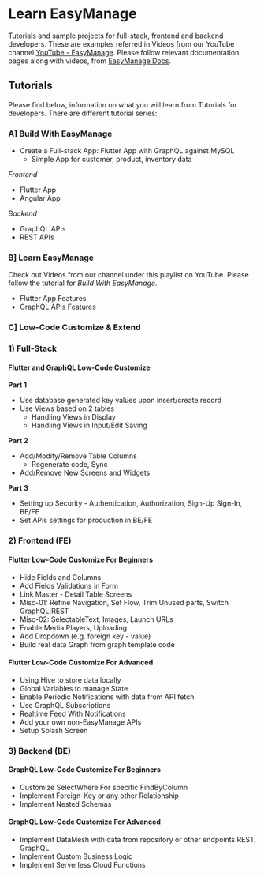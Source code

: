 # Learn EasyManage

Tutorials and sample projects for full-stack, frontend and backend developers. These are examples referred in Videos from our YouTube channel [YouTube - EasyManage](https://www.youtube.com/@TeamEasyManage). Please follow relevant documentation pages along with videos, from [EasyManage Docs](https://easymanage.com/res/docs/intro/).

## Tutorials

Please find below, information on what you will learn from Tutorials for developers. There are different tutorial series:

### A] Build With EasyManage

- Create a Full-stack App: Flutter App with GraphQL against MySQL
  - Simple App for customer, product, inventory data

*Frontend*
- Flutter App
- Angular App

*Backend*
- GraphQL APIs
- REST APIs


### B] Learn EasyManage

Check out Videos from our channel under this playlist on YouTube. Please follow the tutorial for *Build With EasyManage*.

- Flutter App Features
- GraphQL APIs Features


### C] Low-Code Customize & Extend

### 1) Full-Stack

#### Flutter and GraphQL Low-Code Customize

**Part 1**
  - Use database generated key values upon insert/create record
  - Use Views based on 2 tables
    - Handling Views in Display
    - Handling Views in Input/Edit Saving

**Part 2**
  - Add/Modify/Remove Table Columns
    - Regenerate code, Sync
  - Add/Remove New Screens and Widgets

**Part 3**
  - Setting up Security - Authentication, Authorization, Sign-Up Sign-In, BE/FE
  - Set APIs settings for production in BE/FE

### 2) Frontend (FE)

#### Flutter Low-Code Customize For Beginners

  - Hide Fields and Columns
  - Add Fields Validations in Form
  - Link Master - Detail Table Screens
  - Misc-01: Refine Navigation, Set Flow, Trim Unused parts, Switch GraphQL|REST
  - Misc-02: SelectableText, Images, Launch URLs
  - Enable Media Players, Uploading
  - Add Dropdown (e.g. foreign key - value)
  - Build real data Graph from graph template code

#### Flutter Low-Code Customize For Advanced

  - Using Hive to store data locally
  - Global Variables to manage State
  - Enable Periodic Notifications with data from API fetch
  - Use GraphQL Subscriptions
  - Realtime Feed With Notifications
  - Add your own non-EasyManage APIs
  - Setup Splash Screen

<!--
#### Flutter Customize Example Use Case
  - How to implment shopping cart
-->

### 3) Backend (BE)

#### GraphQL Low-Code Customize For Beginners

  - Customize SelectWhere For specific FindByColumn
  - Implement Foreign-Key or any other Relationship
  - Implement Nested Schemas

#### GraphQL Low-Code Customize For Advanced

  - Implement DataMesh with data from repository or other endpoints REST, GraphQL
  - Implement Custom Business Logic
  - Implement Serverless Cloud Functions


<!--
### Databases

- GraphQL APIs with Azure SQL
- GraphQL APIs with Oracle

### Build With EasyManage for Advanced

- Flutter App with GraphQL against MySQL
  - App For Education 24x7 Services Booking
    - No-Code Build
    - Low-Code Customize
-->
